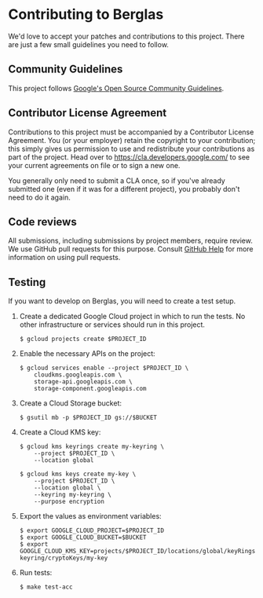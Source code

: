 # Contributing to Berglas

We'd love to accept your patches and contributions to this project. There are
just a few small guidelines you need to follow.

## Community Guidelines

This project follows
[Google's Open Source Community Guidelines](https://opensource.google.com/conduct/).

## Contributor License Agreement

Contributions to this project must be accompanied by a Contributor License
Agreement. You (or your employer) retain the copyright to your contribution;
this simply gives us permission to use and redistribute your contributions as
part of the project. Head over to <https://cla.developers.google.com/> to see
your current agreements on file or to sign a new one.

You generally only need to submit a CLA once, so if you've already submitted one
(even if it was for a different project), you probably don't need to do it
again.

## Code reviews

All submissions, including submissions by project members, require review. We
use GitHub pull requests for this purpose. Consult
[GitHub Help](https://help.github.com/articles/about-pull-requests/) for more
information on using pull requests.


## Testing

If you want to develop on Berglas, you will need to create a test setup.

1. Create a dedicated Google Cloud project in which to run the tests. No other
infrastructure or services should run in this project.

    ```text
    $ gcloud projects create $PROJECT_ID
    ```

1. Enable the necessary APIs on the project:

    ```text
    $ gcloud services enable --project $PROJECT_ID \
        cloudkms.googleapis.com \
        storage-api.googleapis.com \
        storage-component.googleapis.com
    ```

1. Create a Cloud Storage bucket:

    ```text
    $ gsutil mb -p $PROJECT_ID gs://$BUCKET
    ```

1. Create a Cloud KMS key:

    ```text
    $ gcloud kms keyrings create my-keyring \
        --project $PROJECT_ID \
        --location global

    $ gcloud kms keys create my-key \
        --project $PROJECT_ID \
        --location global \
        --keyring my-keyring \
        --purpose encryption
    ```

1. Export the values as environment variables:

    ```text
    $ export GOOGLE_CLOUD_PROJECT=$PROJECT_ID
    $ export GOOGLE_CLOUD_BUCKET=$BUCKET
    $ export GOOGLE_CLOUD_KMS_KEY=projects/$PROJECT_ID/locations/global/keyRings/my-keyring/cryptoKeys/my-key
    ```

1. Run tests:

    ```text
    $ make test-acc
    ```

